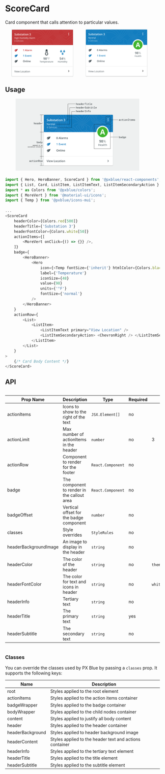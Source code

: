# ScoreCard
Card component that calls attention to particular values.

<div style="text-align: center; width: 100%; display: flex; justify-content: space-evenly; margin-bottom: 20px">
    <img width="40%" alt="Score Card with multiple highlighted values" src="./images/scoreCard.png"><br/>
    <img width="40%" alt="Score Card with single badge-style value" src="./images/scoreCard_alt.png"><br/>
</div>

## Usage

<div style="text-align: center; width: 100%; display: flex; justify-content: space-evenly; margin-bottom: 20px">
    <img width="80%" alt="Score Card with labels on different parts" src="./images/scoreCardAnatomy.png"><br/>
</div>

```typescript
import { Hero, HeroBanner, ScoreCard } from '@pxblue/react-components';
import { List, Card, ListItem, ListItemText, ListItemSecondaryAction } from '@material-ui/core';
import * as Colors from '@pxblue/colors';
import { MoreVert } from '@material-ui/icons';
import { Temp } from '@pxblue/icons-mui';

...
<ScoreCard
    headerColor={Colors.red[500]}
    headerTitle={'Substation 3'}
    headerFontColor={Colors.white[50]}
    actionItems={[
        <MoreVert onClick={() => {}} />,
    ]}
    badge={
        <HeroBanner>
            <Hero
                icon={<Temp fontSize={'inherit'} htmlColor={Colors.black[500]} />}
                label={'Temperature'}
                iconSize={48}
                value={98}
                units={'°F'}
                fontSize={'normal'}
            />
        </HeroBanner>
    }
    actionRow={
        <List>
            <ListItem>
                <ListItemText primary="View Location" />
                <ListItemSecondaryAction> <ChevronRight /> </ListItemSecondaryAction>
            </ListItem>
        </List>
    }
>
    {/* Card Body Content */}
</ScoreCard>
```

## API

<div style="overflow: auto;">

| Prop Name             | Description                                 | Type                  | Required | Default                      |
|-----------------------|---------------------------------------------|-----------------------|----------|------------------------------|
| actionItems           | Icons to show to the right of the text      | `JSX.Element[]`       | no       |                              |
| actionLimit           | Max number of actionItems in the header     | `number`              | no       | 3                            |  
| actionRow             | Component to render for the footer          | `React.Component`     | no       |                              |
| badge                 | The component to render in the callout area | `React.Component`     | no       |                              |
| badgeOffset           | Vertical offset for the badge component     | `number`              | no       |                              |
| classes               | Style overrides                             | `StyleRules`          | no       |                              |     
| headerBackgroundImage | An image to display in the header           | `string`              | no       |                              | 
| headerColor           | The color of the header                     | `string`              | no       | `theme.palette.primary.main` |
| headerFontColor       | The color for text and icons in header      | `string`              | no       | `white`                      | 
| headerInfo            | Tertiary text                               | `string`              | no       |                              |
| headerTitle           | The primary text                            | `string`              | yes      |                              |
| headerSubtitle        | The secondary text                          | `string`              | no       |                              | 

</div>


### Classes
You can override the classes used by PX Blue by passing a `classes` prop. It supports the following keys:

| Name             | Description                                              |
|------------------|----------------------------------------------------------|
| root             | Styles applied to the root element                       |
| actionItems      | Styles applied to the action items container             |
| badgeWrapper     | Styles applied to the badge container                    |
| bodyWrapper      | Styles applied to the child nodes container              |
| content          | Styles applied to justify all body content               |
| header           | Styles applied to the header container                   |
| headerBackground | Styles applied to header background image                |
| headerContent    | Styles applied to the header text and actions container  |
| headerInfo       | Styles applied to the tertiary text element              |
| headerTitle      | Styles applied to the title element                      |
| headerSubtitle   | Styles applied to the subtitle element                   |